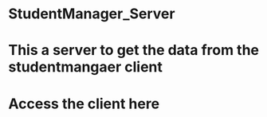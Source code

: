 # StudentManager_Server
# This a server to get the data from the studentmangaer client
# Access the client here 
